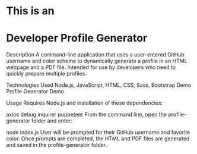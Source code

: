 # This is an <h1> Developer Profile Generator 
Description
A command-line application that uses a user-entered GitHub username and color scheme to dynamically generate a profile in an HTML webpage and a PDF file. Intended for use by developers who need to quickly prepare multiple profiles.

Technologies Used
Node.js, JavaScript, HTML, CSS, Sass, Bootstrap
Demo
Profile Generator Demo

Usage
Requires Node.js and installation of these dependencies:

axios
debug
inquirer
puppeteer
From the command line, open the profile-generator folder and enter:

node index.js
User will be prompted for their GitHub username and favorite color. Once prompts are completed, the HTML and PDF files are generated and saved in the profile-generator folder.


